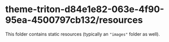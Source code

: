 # theme-triton-d84e1e82-063e-4f90-95ea-4500797cb132/resources

This folder contains static resources (typically an `"images"` folder as well).
